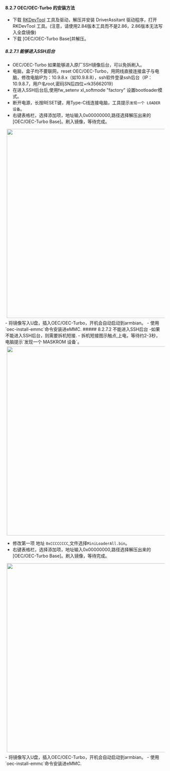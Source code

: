 #### 8.2.7 OEC/OEC-Turbo 的安装方法
- 下载 [RKDevTool](https://github.com/ophub/kernel/releases/download/tools/FastRhino_r68s_RKDevTool_Release_v2.86___DriverAssitant_v5.1.1.tar.gz) 工具及驱动，解压并安装 DriverAssitant 驱动程序，打开 RKDevTool 工具。(注意，请使用2.84版本工具而不是2.86，2.86版本无法写入全盘镜像)
- 下载 [OEC/OEC-Turbo Base]并解压。
##### 8.2.7.1 能够进入SSH后台
- OEC/OEC-Turbo 如果能够进入原厂SSH镜像后台，可以免拆刷入。
- 电脑，盒子均不要联网，reset OEC/OEC-Turbo，用网线直接连接盒子与电脑，修改电脑IP为：10.9.8.x（如10.9.8.8），ssh软件登录ssh后台（IP：10.9.8.7，用户名root,密码SN后四位+rk35662019）
- 在进入SSH后台后,使用fw_setenv xl_softmode "factory" 设置bootloader模式。
- 断开电源，长按RESET键，用Type-C线连接电脑，工具提示`发现一个 LOADER 设备`。
- 右键表格栏，选择添加项，地址输入0x00000000,路径选择解压出来的[OEC/OEC-Turbo Base]。刷入镜像，等待完成。
<div style="width:100%;margin-top:40px;margin:5px;">
<img src=https://github.com/user-attachments/assets/2ff25684-7a71-4c5d-8b2d-59c9d118194d width="600" /><br />
</div>
- 将镜像写入U盘，插入OEC/OEC-Turbo，开机会自动启动到armbian。
- 使用`oec-install-emmc`命令安装进eMMC.
##### 8.2.7.2 不能进入SSH后台
-如果不能进入SSH后台，则需要拆机短接.
- 拆机短接图示触点,上电，等待约2-3秒，电脑提示`发现一个 MASKROM 设备`。
<div style="width:100%;margin-top:40px;margin:5px;">
<img src=https://github.com/user-attachments/assets/2381520a-cb2a-4599-8d21-5b0bad7ec93f width="600" /><br />
</div>

- 修改第一项 地址 `0xCCCCCCCC`,文件选择`MiniLoaderAll.bin`。
- 右键表格栏，选择添加项，地址输入0x00000000,路径选择解压出来的[OEC/OEC-Turbo Base]。刷入镜像，等待完成。
<div style="width:100%;margin-top:40px;margin:5px;">
<img src=https://github.com/user-attachments/assets/33bc678e-c858-42e4-a85a-a1af9310dd20 width="600" /><br />
</div>
- 将镜像写入U盘，插入OEC/OEC-Turbo，开机会自动启动到armbian。
- 使用`oec-install-emmc`命令安装进eMMC.
